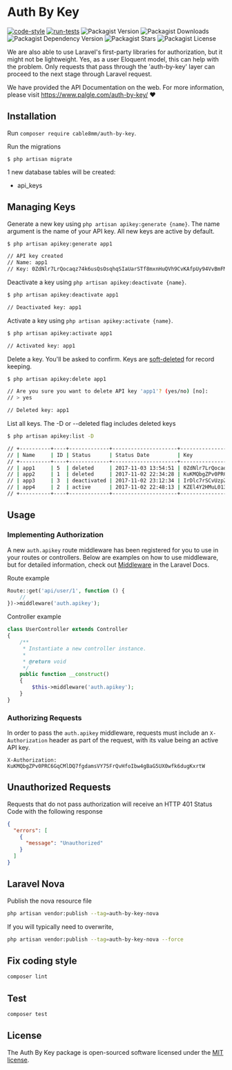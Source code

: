 # Auth By Key

[![code-style](https://github.com/cable8mm/auth-by-key/actions/workflows/code-style.yml/badge.svg)](https://github.com/cable8mm/auth-by-key/actions/workflows/code-style.yml)
[![run-tests](https://github.com/cable8mm/auth-by-key/actions/workflows/run-tests.yml/badge.svg)](https://github.com/cable8mm/auth-by-key/actions/workflows/run-tests.yml)
![Packagist Version](https://img.shields.io/packagist/v/cable8mm/auth-by-key)
![Packagist Downloads](https://img.shields.io/packagist/dt/cable8mm/auth-by-key)
![Packagist Dependency Version](https://img.shields.io/packagist/dependency-v/cable8mm/auth-by-key/php)
![Packagist Stars](https://img.shields.io/packagist/stars/cable8mm/auth-by-key)
![Packagist License](https://img.shields.io/packagist/l/cable8mm/auth-by-key)

We are also able to use Laravel's first-party libraries for authorization, but it might not be lightweight. Yes, as a user Eloquent model, this can help with the problem. Only requests that pass through the 'auth-by-key' layer can proceed to the next stage through Laravel request.

We have provided the API Documentation on the web. For more information, please visit https://www.palgle.com/auth-by-key/ ❤️

## Installation

Run `composer require cable8mm/auth-by-key`.

Run the migrations

    $ php artisan migrate

1 new database tables will be created:

- api_keys

## Managing Keys

Generate a new key using `php artisan apikey:generate {name}`. The name argument is the name of your API key. All new keys are active by default.

```bash
$ php artisan apikey:generate app1

// API key created
// Name: app1
// Key: 0ZdNlr7LrQocaqz74k6usQsOsqhqSIaUarSTf8mxnHuQVh9CvKAfpUy94VvBmFMq
```

Deactivate a key using `php artisan apikey:deactivate {name}`.

```bash
$ php artisan apikey:deactivate app1

// Deactivated key: app1
```

Activate a key using `php artisan apikey:activate {name}`.

```bash
$ php artisan apikey:activate app1

// Activated key: app1
```

Delete a key. You'll be asked to confirm. Keys are [soft-deleted](https://laravel.com/docs/eloquent#soft-deleting) for record keeping.

```bash
$ php artisan apikey:delete app1

// Are you sure you want to delete API key 'app1'? (yes/no) [no]:
// > yes

// Deleted key: app1
```

List all keys. The -D or --deleted flag includes deleted keys

```bash
$ php artisan apikey:list -D

// +----------+----+-------------+---------------------+------------------------------------------------------------------+
// | Name     | ID | Status      | Status Date         | Key                                                              |
// +----------+----+-------------+---------------------+------------------------------------------------------------------+
// | app1     | 5  | deleted     | 2017-11-03 13:54:51 | 0ZdNlr7LrQocaqz74k6usQsOsqhqSIaUarSTf8mxnHuQVh9CvKAfpUy94VvBmFMq |
// | app2     | 1  | deleted     | 2017-11-02 22:34:28 | KuKMQbgZPv0PRC6GqCMlDQ7fgdamsVY75FrQvHfoIbw4gBaG5UX0wfk6dugKxrtW |
// | app3     | 3  | deactivated | 2017-11-02 23:12:34 | IrDlc7rSCvUzpZpW8jfhWaH235vJAqFwyzVWpoD0SLGzOimA6hcwqMvy4Nz6Hntn |
// | app4     | 2  | active      | 2017-11-02 22:48:13 | KZEl4Y2HMuL013xvg6Teaa7zHPJhGy1TDhr2zWzlQCqTxqTzyPTcOV6fIQZVTIU3 |
// +----------+----+-------------+---------------------+------------------------------------------------------------------+
```

## Usage

### Implementing Authorization

A new `auth.apikey` route middleware has been registered for you to use in your routes or controllers. Below are examples on how to use middleware, but for detailed information, check out [Middleware](https://laravel.com/docs/middleware) in the Laravel Docs.

Route example

```php
Route::get('api/user/1', function () {
    //
})->middleware('auth.apikey');

```

Controller example

```php
class UserController extends Controller
{
    /**
     * Instantiate a new controller instance.
     *
     * @return void
     */
    public function __construct()
    {
        $this->middleware('auth.apikey');
    }
}
```

### Authorizing Requests

In order to pass the `auth.apikey` middleware, requests must include an `X-Authorization` header as part of the request, with its value being an active API key.

    X-Authorization: KuKMQbgZPv0PRC6GqCMlDQ7fgdamsVY75FrQvHfoIbw4gBaG5UX0wfk6dugKxrtW

## Unauthorized Requests

Requests that do not pass authorization will receive an HTTP 401 Status Code with the following response

```json
{
  "errors": [
    {
      "message": "Unauthorized"
    }
  ]
}
```

## Laravel Nova

Publish the nova resource file

```sh
php artisan vendor:publish --tag=auth-by-key-nova
```

If you will typically need to overwrite,

```sh
php artisan vendor:publish --tag=auth-by-key-nova --force
```

## Fix coding style

```sh
composer lint
```

## Test

```sh
composer test
```

## License

The Auth By Key package is open-sourced software licensed under the [MIT license](http://opensource.org/licenses/MIT).
